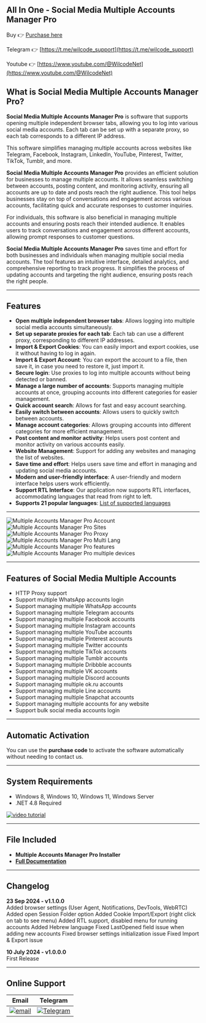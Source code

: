 ## **All In One - Social Media Multiple Accounts Manager Pro**  
Buy 👉 [Purchase here](https://codecanyon.net/item/all-in-one-social-media-multiple-accounts-manager-pro/53170135)

Telegram 👉 [https://t.me/wilcode_support](https://t.me/wilcode_support)

Youtube 👉 [https://www.youtube.com/@WilcodeNet](https://www.youtube.com/@WilcodeNet)

## **What is Social Media Multiple Accounts Manager Pro?**  
**Social Media Multiple Accounts Manager Pro** is software that supports opening multiple independent browser tabs, allowing you to log into various social media accounts. Each tab can be set up with a separate proxy, so each tab corresponds to a different IP address.  

This software simplifies managing multiple accounts across websites like Telegram, Facebook, Instagram, LinkedIn, YouTube, Pinterest, Twitter, TikTok, Tumblr, and more.  

**Social Media Multiple Accounts Manager Pro** provides an efficient solution for businesses to manage multiple accounts. It allows seamless switching between accounts, posting content, and monitoring activity, ensuring all accounts are up to date and posts reach the right audience. This tool helps businesses stay on top of conversations and engagement across various accounts, facilitating quick and accurate responses to customer inquiries.  

For individuals, this software is also beneficial in managing multiple accounts and ensuring posts reach their intended audience. It enables users to track conversations and engagement across different accounts, allowing prompt responses to customer questions.  

**Social Media Multiple Accounts Manager Pro** saves time and effort for both businesses and individuals when managing multiple social media accounts. The tool features an intuitive interface, detailed analytics, and comprehensive reporting to track progress. It simplifies the process of updating accounts and targeting the right audience, ensuring posts reach the right people.

---

## **Features**  
- **Open multiple independent browser tabs**: Allows logging into multiple social media accounts simultaneously.  
- **Set up separate proxies for each tab**: Each tab can use a different proxy, corresponding to different IP addresses.  
- **Import & Export Cookies**: You can easily import and export cookies, use it without having to log in again.  
- **Import & Export Account**: You can export the account to a file, then save it, in case you need to restore it, just import it.  
- **Secure login**: Use proxies to log into multiple accounts without being detected or banned.  
- **Manage a large number of accounts**: Supports managing multiple accounts at once, grouping accounts into different categories for easier management.  
- **Quick account search**: Allows for fast and easy account searching.  
- **Easily switch between accounts**: Allows users to quickly switch between accounts.  
- **Manage account categories**: Allows grouping accounts into different categories for more efficient management.  
- **Post content and monitor activity**: Helps users post content and monitor activity on various accounts easily.  
- **Website Management**: Support for adding any websites and managing the list of websites.  
- **Save time and effort**: Helps users save time and effort in managing and updating social media accounts.  
- **Modern and user-friendly interface**: A user-friendly and modern interface helps users work efficiently.  
- **Support RTL Interface**: Our application now supports RTL interfaces, accommodating languages that read from right to left.  
- **Supports 21 popular languages**: [List of supported languages](https://wilcode-net.gitbook.io/all-in-one-multiple-accounts-manager/language)

---

![Multiple Accounts Manager Pro Account](https://i.imgur.com/GjTQ6lC.png)  
![Multiple Accounts Manager Pro Sites](https://i.imgur.com/ioui8jP.png)  
![Multiple Accounts Manager Pro Proxy](https://i.imgur.com/PXi4R7Y.png)  
![Multiple Accounts Manager Pro Multi Lang](https://i.imgur.com/hB0MhNa.png)  
![Multiple Accounts Manager Pro features](https://i.imgur.com/8UhTWzk.png)  
![Multiple Accounts Manager Pro multiple devices](https://i.imgur.com/iav81rl.png)

---

## **Features of Social Media Multiple Accounts**  
- HTTP Proxy support  
- Support multiple WhatsApp accounts login  
- Support managing multiple WhatsApp accounts  
- Support managing multiple Telegram accounts  
- Support managing multiple Facebook accounts  
- Support managing multiple Instagram accounts  
- Support managing multiple YouTube accounts  
- Support managing multiple Pinterest accounts  
- Support managing multiple Twitter accounts  
- Support managing multiple TikTok accounts  
- Support managing multiple Tumblr accounts  
- Support managing multiple Dribbble accounts  
- Support managing multiple VK accounts  
- Support managing multiple Discord accounts  
- Support managing multiple ok.ru accounts  
- Support managing multiple Line accounts  
- Support managing multiple Snapchat accounts  
- Support managing multiple accounts for any website  
- Support bulk social media accounts login  

---

## **Automatic Activation**  
You can use the **purchase code** to activate the software automatically without needing to contact us.

---

## **System Requirements**  
- Windows 8, Windows 10, Windows 11, Windows Server  
- .NET 4.8 Required  

[![video tutorial](https://i.imgur.com/J7tGiAG.png)](https://youtube.com/watch?v=etVR9R6vO08)

---

## **File Included**  
- **Multiple Accounts Manager Pro Installer**  
- **[Full Documentation](https://wilcode-net.gitbook.io/all-in-one-multiple-accounts-manager)**  

---

## **Changelog**  
**23 Sep 2024 - v1.1.0.0**  
Added browser settings (User Agent, Notifications, DevTools, WebRTC)
Added open Session Folder option
Added Cookie Import/Export (right click on tab to see menu)
Added RTL support, disabled menu for running accounts
Added Hebrew language
Fixed LastOpened field issue when adding new accounts
Fixed browser settings initialization issue
Fixed Import & Export issue

**10 July 2024 - v1.0.0.0**  
First Release

---

## **Online Support**  
| Email | Telegram |  
|-------|----------|  
| [![email](https://i.imgur.com/UZZJYZU.png)](mailto:wilcode.net@gmail.com) | [![Telegram](https://i.imgur.com/sd8ljTO.png)](https://t.me/wilcode_support) |
